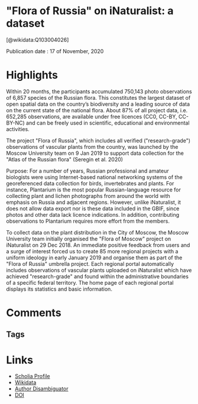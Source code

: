 
"Flora of Russia" on iNaturalist: a dataset
===========================================
  
  [@wikidata:Q103004026]  
  
Publication date : 17 of November, 2020  

# Highlights
Within 20 months, the participants accumulated 750,143 photo observations of 6,857 species of the Russian flora. This constitutes the largest dataset of open spatial data on the country’s biodiversity and a leading source of data on the current state of the national flora. About 87% of all project data, i.e. 652,285 observations, are available under free licences (CC0, CC-BY, CC-BY-NC) and can be freely used in scientific, educational and environmental activities.

The project "Flora of Russia", which includes all verified ("research-grade") observations of vascular plants from the country, was launched by the Moscow University team on 9 Jan 2019 to support data collection for the "Atlas of the Russian flora" (Seregin et al. 2020)

Purpose: 
For a number of years, Russian professional and amateur biologists were using Internet-based national networking systems of the georeferenced data collection for birds, invertebrates and plants. For instance, Plantarium is the most popular Russian-language resource for collecting plant and lichen photographs from around the world with emphasis on Russia and adjacent regions. However, unlike iNaturalist, it does not allow data export nor is these data included in the GBIF, since photos and other data lack licence indications. In addition, contributing observations to Plantarium requires more effort from the members.

To collect data on the plant distribution in the City of Moscow, the Moscow University team initially organised the "Flora of Moscow" project on iNaturalist on 29 Dec 2018. An immediate positive feedback from users and a surge of interest forced us to create 85 more regional projects with a uniform ideology in early January 2019 and organise them as part of the "Flora of Russia" umbrella project. Each regional portal automatically includes observations of vascular plants uploaded on iNaturalist which have achieved "research-grade" and found within the administrative boundaries of a specific federal territory. The home page of each regional portal displays its statistics and basic information.
# Comments

## Tags

# Links
  
 * [Scholia Profile](https://scholia.toolforge.org/work/Q103004026)  
 * [Wikidata](https://www.wikidata.org/wiki/Q103004026)  
 * [Author Disambiguator](https://author-disambiguator.toolforge.org/work_item_oauth.php?id=Q103004026&batch_id=&match=1&author_list_id=&doit=Get+author+links+for+work)  
 * [DOI](https://doi.org/10.3897/BDJ.8.E59249)  
